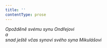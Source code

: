 ```yaml
---
title: ''
contentType: prose
---
```


<section>

_Opožděně svému synu Ondřejovi  
a  
snad ještě včas synovi svého syna Mikulášovi_

</section>
